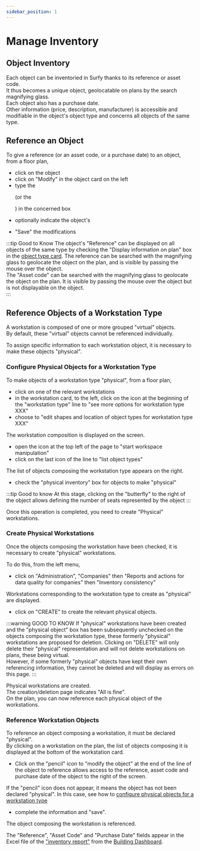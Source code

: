 ```yaml
---
sidebar_position: 1
---
```


# Manage Inventory

## Object Inventory

Each object can be inventoried in Surfy thanks to its reference or asset code.<br />
It thus becomes a unique object, geolocatable on plans by the search magnifying glass.<br />
Each object also has a purchase date.<br />
Other information (price, description, manufacturer) is accessible and modifiable in the object's object type and concerns all objects of the same type.

## Reference an Object

To give a reference (or an asset code, or a purchase date) to an object, from a floor plan,

-   click on the object
-   click on "Modify" in the object card on the left
-   type the <P code="item:reference" /> (or the <P code="item:code" />) in the concerned box
-   optionally indicate the object's <P code="item:purchaseDate" />
-   "Save" the modifications

:::tip Good to Know
The object's "Reference" can be displayed on all objects of the same type by checking the "Display information on plan" box in the [object type card](/en/docs/tutorials/objects/itemtype/types-d-objet-a-l-echelle/edit#modify-object-type-information). The reference can be searched with the magnifying glass to geolocate the object on the plan, and is visible by passing the mouse over the object.<br />
The "Asset code" can be searched with the magnifying glass to geolocate the object on the plan. It is visible by passing the mouse over the object but is not displayable on the object.<br />
:::

## Reference Objects of a Workstation Type

A workstation is composed of one or more grouped "virtual" objects.<br />
By default, these "virtual" objects cannot be referenced individually.<br />

To assign specific information to each workstation object, it is necessary to make these objects "physical".

### Configure Physical Objects for a Workstation Type

To make objects of a workstation type "physical", from a floor plan,

-   click on one of the relevant workstations
-   in the workstation card, to the left, click on the icon at the beginning of the "workstation type" line to "see more options for workstation type XXX"
-   choose to "edit shapes and location of object types for workstation type XXX"

The workstation composition is displayed on the screen.

-   open the icon at the top left of the page to "start workspace manipulation"
-   click on the last icon of the line to "list object types"

The list of objects composing the workstation type appears on the right.

-   check the "physical inventory" box for objects to make "physical"

:::tip Good to know
At this stage, clicking on the "butterfly" to the right of the object allows defining the number of seats represented by the object
:::

Once this operation is completed, you need to create "Physical" workstations.

### Create Physical Workstations

Once the objects composing the workstation have been checked, it is necessary to create "physical" workstations.

To do this, from the left menu,

-   click on "Administration", "Companies" then "Reports and actions for data quality for companies" then "Inventory consistency"

Workstations corresponding to the workstation type to create as "physical" are displayed.

-   click on "CREATE" to create the relevant physical objects.

:::warning GOOD TO KNOW
If "physical" workstations have been created and the "physical object" box has been subsequently unchecked on the objects composing the workstation type, these formerly "physical" workstations are proposed for deletion. Clicking on "DELETE" will only delete their "physical" representation and will not delete workstations on plans, these being virtual.<br />
However, if some formerly "physical" objects have kept their own referencing information, they cannot be deleted and will display as errors on this page.
:::

Physical workstations are created.<br />
The creation/deletion page indicates "All is fine".<br />
On the plan, you can now reference each physical object of the workstations.

### Reference Workstation Objects

To reference an object composing a workstation, it must be declared "physical".<br />
By clicking on a workstation on the plan, the list of objects composing it is displayed at the bottom of the workstation card.

-   Click on the "pencil" icon to "modify the object" at the end of the line of the object to reference allows access to the reference, asset code and purchase date of the object to the right of the screen.

If the "pencil" icon does not appear, it means the object has not been declared "physical". In this case, see how to [configure physical objects for a workstation type](/en/docs/tutorials/objects/inventory/#configure-physical-objects-for-a-workstation-type)
-   complete the information and "save".

The object composing the workstation is referenced.

The "Reference", "Asset Code" and "Purchase Date" fields appear in the Excel file of the ["inventory report"](/en/docs/tutorials/BuildingData/Buildingdashboard/Buildingreporting#building-inventory-report) from the [Building Dashboard](/en/docs/tutorials/BuildingData/Buildingdashboard/Buildingreporting).


